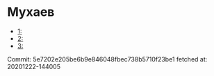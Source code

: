 # Мухаев
- [1: ](1.md)
- [2: ](2.md)
- [3: ](3.md)

Commit: 5e7202e205be6b9e846048fbec738b5710f23be1
 fetched at: 20201222-144005

